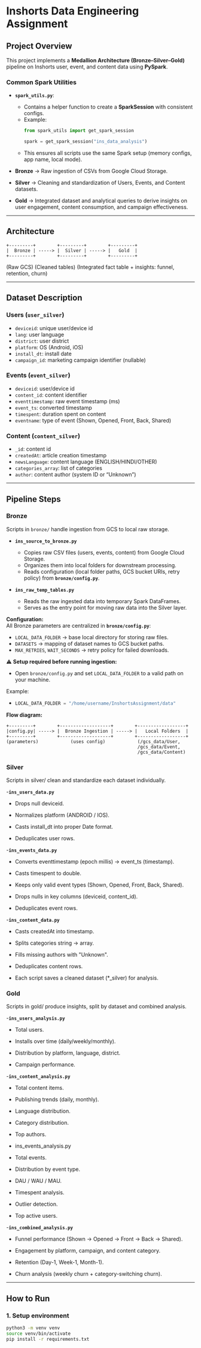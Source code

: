 # Inshorts Data Engineering Assignment

## Project Overview
This project implements a **Medallion Architecture (Bronze–Silver–Gold)** pipeline on Inshorts user, event, and content data using **PySpark**.  

### Common Spark Utilities
- **`spark_utils.py`**:  
  - Contains a helper function to create a **SparkSession** with consistent configs.  
  - Example:
    ```python
    from spark_utils import get_spark_session

    spark = get_spark_session("ins_data_analysis")
    ```
  - This ensures all scripts use the same Spark setup (memory configs, app name, local mode).  

- **Bronze** → Raw ingestion of CSVs from Google Cloud Storage.  
- **Silver** → Cleaning and standardization of Users, Events, and Content datasets.  
- **Gold** → Integrated dataset and analytical queries to derive insights on user engagement, content consumption, and campaign effectiveness.  

---

## Architecture
    +---------+        +---------+        +---------+
    |  Bronze | -----> |  Silver | -----> |   Gold  |
    +---------+        +---------+        +---------+
   (Raw GCS)       (Cleaned tables)   (Integrated fact table
                                      + insights: funnel,
                                      retention, churn)

---

## Dataset Description

### Users (`user_silver`)
- `deviceid`: unique user/device id  
- `lang`: user language  
- `district`: user district  
- `platform`: OS (Android, iOS)  
- `install_dt`: install date  
- `campaign_id`: marketing campaign identifier (nullable)  

### Events (`event_silver`)
- `deviceid`: user/device id  
- `content_id`: content identifier  
- `eventtimestamp`: raw event timestamp (ms)  
- `event_ts`: converted timestamp  
- `timespent`: duration spent on content  
- `eventname`: type of event (Shown, Opened, Front, Back, Shared)  

### Content (`content_silver`)
- `_id`: content id  
- `createdAt`: article creation timestamp  
- `newsLanguage`: content language (ENGLISH/HINDI/OTHER)  
- `categories_array`: list of categories  
- `author`: content author (system ID or “Unknown”)  

---

## Pipeline Steps

### Bronze
Scripts in `bronze/` handle ingestion from GCS to local raw storage.  

- **`ins_source_to_bronze.py`**  
  - Copies raw CSV files (users, events, content) from Google Cloud Storage.  
  - Organizes them into local folders for downstream processing.  
  - Reads configuration (local folder paths, GCS bucket URIs, retry policy) from **`bronze/config.py`**.  

- **`ins_raw_temp_tables.py`**  
  - Reads the raw ingested data into temporary Spark DataFrames.  
  - Serves as the entry point for moving raw data into the Silver layer.  

**Configuration:**  
All Bronze parameters are centralized in **`bronze/config.py`**:

- `LOCAL_DATA_FOLDER` → base local directory for storing raw files.  
- `DATASETS` → mapping of dataset names to GCS bucket paths.  
- `MAX_RETRIES`, `WAIT_SECONDS` → retry policy for failed downloads.  

⚠️ **Setup required before running ingestion:**  
- Open `bronze/config.py` and set `LOCAL_DATA_FOLDER` to a valid path on your machine.  
  
Example:
- ```python
  LOCAL_DATA_FOLDER = "/home/username/InshortsAssignment/data"


**Flow diagram:**  

    +---------+        +-------------------+        +------------------+
    |config.py| -----> |  Bronze Ingestion | -----> |   Local Folders  |
    +---------+        +-------------------+        +------------------+
    (parameters)            (uses config)            (/gcs_data/User,
                                                     /gcs_data/Event,
                                                     /gcs_data/Content)


### Silver
Scripts in silver/ clean and standardize each dataset individually.

-**`ins_users_data.py`**

 - Drops null deviceid.

 - Normalizes platform (ANDROID / IOS).

 - Casts install_dt into proper Date format.

 - Deduplicates user rows.

-**`ins_events_data.py`**

 - Converts eventtimestamp (epoch millis) → event_ts (timestamp).

 - Casts timespent to double.

 - Keeps only valid event types (Shown, Opened, Front, Back, Shared).

 - Drops nulls in key columns (deviceid, content_id).

 - Deduplicates event rows.

-**`ins_content_data.py`**

 - Casts createdAt into timestamp.

 - Splits categories string → array.

 - Fills missing authors with "Unknown".

 - Deduplicates content rows.

 - Each script saves a cleaned dataset (*_silver) for analysis.

### Gold
Scripts in gold/ produce insights, split by dataset and combined analysis.

-**`ins_users_analysis.py`**

 - Total users.

 - Installs over time (daily/weekly/monthly).

 - Distribution by platform, language, district.

 - Campaign performance.

-**`ins_content_analysis.py`**

- Total content items.

- Publishing trends (daily, monthly).

- Language distribution.

- Category distribution.

- Top authors.

- ins_events_analysis.py

- Total events.

- Distribution by event type.

- DAU / WAU / MAU.

- Timespent analysis.

- Outlier detection.

- Top active users.

-**`ins_combined_analysis.py`**

- Funnel performance (Shown → Opened → Front → Back → Shared).

- Engagement by platform, campaign, and content category.

- Retention (Day-1, Week-1, Month-1).

- Churn analysis (weekly churn + category-switching churn).
---

## How to Run

### 1. Setup environment
```bash
python3 -m venv venv
source venv/bin/activate
pip install -r requirements.txt

